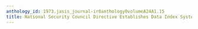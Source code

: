 ```yaml
---
anthology_id: 1973.jasis_journal-ir0anthology0volumeA24A1.15
title: National Security Council Directive Establishes Data Index System
---
```

